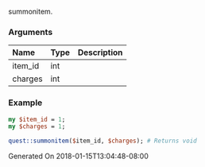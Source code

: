 summonitem.
### Arguments
**Name**|**Type**|**Description**
:---|:---|:---
item_id|int|
charges|int|

### Example

```perl
my $item_id = 1;
my $charges = 1;

quest::summonitem($item_id, $charges); # Returns void
```


Generated On 2018-01-15T13:04:48-08:00